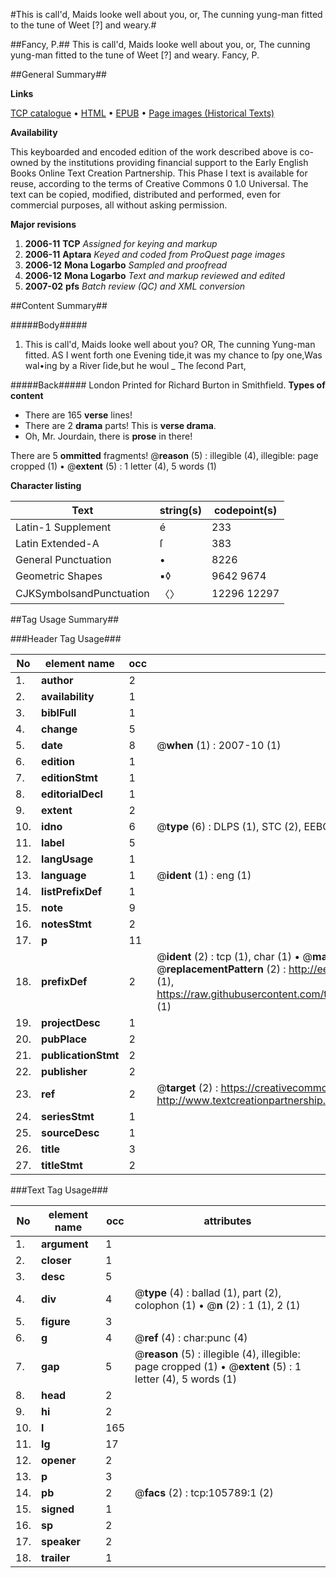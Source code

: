 #This is call'd, Maids looke well about you, or, The cunning yung-man fitted to the tune of Weet [?] and weary.#

##Fancy, P.##
This is call'd, Maids looke well about you, or, The cunning yung-man fitted to the tune of Weet [?] and weary.
Fancy, P.

##General Summary##

**Links**

[TCP catalogue](http://www.ota.ox.ac.uk/tcp/)  • 
[HTML](http://tei.it.ox.ac.uk/tcp/Texts-HTML/free/A40/A40869.html)  • 
[EPUB](http://tei.it.ox.ac.uk/tcp/Texts-EPUB/free/A40/A40869.epub) • 
[Page images (Historical Texts)](https://data.historicaltexts.jisc.ac.uk/view?pubId=eebo-17015365e&pageId=eebo-17015365e-105789-1)

**Availability**

This keyboarded and encoded edition of the
	       work described above is co-owned by the institutions
	       providing financial support to the Early English Books
	       Online Text Creation Partnership. This Phase I text is
	       available for reuse, according to the terms of Creative
	       Commons 0 1.0 Universal. The text can be copied,
	       modified, distributed and performed, even for
	       commercial purposes, all without asking permission.

**Major revisions**

1. __2006-11__ __TCP__ *Assigned for keying and markup*
1. __2006-11__ __Aptara__ *Keyed and coded from ProQuest page images*
1. __2006-12__ __Mona Logarbo__ *Sampled and proofread*
1. __2006-12__ __Mona Logarbo__ *Text and markup reviewed and edited*
1. __2007-02__ __pfs__ *Batch review (QC) and XML conversion*

##Content Summary##

#####Body#####

1. This is call'd, Maids looke well about you?
OR,
The cunning Yung-man fitted.
AS I went forth one Evening tide,it was my chance to ſpy one,Was wal•ing by a River ſide,but he woul
    _ The ſecond Part,

#####Back#####
London Printed for Richard Burton in
Smithfield.
**Types of content**

  * There are 165 **verse** lines!
  * There are 2 **drama** parts! This is **verse drama**.
  * Oh, Mr. Jourdain, there is **prose** in there!

There are 5 **ommitted** fragments! 
 @__reason__ (5) : illegible (4), illegible: page cropped (1)  •  @__extent__ (5) : 1 letter (4), 5 words (1)

**Character listing**


|Text|string(s)|codepoint(s)|
|---|---|---|
|Latin-1 Supplement|é|233|
|Latin Extended-A|ſ|383|
|General Punctuation|•|8226|
|Geometric Shapes|▪◊|9642 9674|
|CJKSymbolsandPunctuation|〈〉|12296 12297|

##Tag Usage Summary##

###Header Tag Usage###

|No|element name|occ|attributes|
|---|---|---|---|
|1.|__author__|2||
|2.|__availability__|1||
|3.|__biblFull__|1||
|4.|__change__|5||
|5.|__date__|8| @__when__ (1) : 2007-10 (1)|
|6.|__edition__|1||
|7.|__editionStmt__|1||
|8.|__editorialDecl__|1||
|9.|__extent__|2||
|10.|__idno__|6| @__type__ (6) : DLPS (1), STC (2), EEBO-CITATION (1), OCLC (1), VID (1)|
|11.|__label__|5||
|12.|__langUsage__|1||
|13.|__language__|1| @__ident__ (1) : eng (1)|
|14.|__listPrefixDef__|1||
|15.|__note__|9||
|16.|__notesStmt__|2||
|17.|__p__|11||
|18.|__prefixDef__|2| @__ident__ (2) : tcp (1), char (1)  •  @__matchPattern__ (2) : ([0-9\-]+):([0-9IVX]+) (1), (.+) (1)  •  @__replacementPattern__ (2) : http://eebo.chadwyck.com/downloadtiff?vid=$1&page=$2 (1), https://raw.githubusercontent.com/textcreationpartnership/Texts/master/tcpchars.xml#$1 (1)|
|19.|__projectDesc__|1||
|20.|__pubPlace__|2||
|21.|__publicationStmt__|2||
|22.|__publisher__|2||
|23.|__ref__|2| @__target__ (2) : https://creativecommons.org/publicdomain/zero/1.0/ (1), http://www.textcreationpartnership.org/docs/. (1)|
|24.|__seriesStmt__|1||
|25.|__sourceDesc__|1||
|26.|__title__|3||
|27.|__titleStmt__|2||


###Text Tag Usage###

|No|element name|occ|attributes|
|---|---|---|---|
|1.|__argument__|1||
|2.|__closer__|1||
|3.|__desc__|5||
|4.|__div__|4| @__type__ (4) : ballad (1), part (2), colophon (1)  •  @__n__ (2) : 1 (1), 2 (1)|
|5.|__figure__|3||
|6.|__g__|4| @__ref__ (4) : char:punc (4)|
|7.|__gap__|5| @__reason__ (5) : illegible (4), illegible: page cropped (1)  •  @__extent__ (5) : 1 letter (4), 5 words (1)|
|8.|__head__|2||
|9.|__hi__|2||
|10.|__l__|165||
|11.|__lg__|17||
|12.|__opener__|2||
|13.|__p__|3||
|14.|__pb__|2| @__facs__ (2) : tcp:105789:1 (2)|
|15.|__signed__|1||
|16.|__sp__|2||
|17.|__speaker__|2||
|18.|__trailer__|1||
